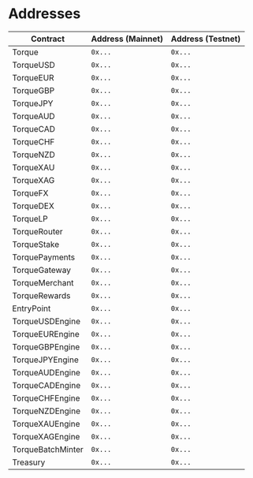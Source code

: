 # Addresses

| Contract         | Address (Mainnet) | Address (Testnet) |
|------------------|------------------|-------------------|
| Torque           | `0x...`          | `0x...`           |
| TorqueUSD        | `0x...`          | `0x...`           |
| TorqueEUR        | `0x...`          | `0x...`           |
| TorqueGBP        | `0x...`          | `0x...`           |
| TorqueJPY        | `0x...`          | `0x...`           |
| TorqueAUD        | `0x...`          | `0x...`           |
| TorqueCAD        | `0x...`          | `0x...`           |
| TorqueCHF        | `0x...`          | `0x...`           |
| TorqueNZD        | `0x...`          | `0x...`           |
| TorqueXAU        | `0x...`          | `0x...`           |
| TorqueXAG        | `0x...`          | `0x...`           |
| TorqueFX         | `0x...`          | `0x...`           |
| TorqueDEX        | `0x...`          | `0x...`           |
| TorqueLP         | `0x...`          | `0x...`           |
| TorqueRouter     | `0x...`          | `0x...`           |
| TorqueStake      | `0x...`          | `0x...`           |
| TorquePayments    | `0x...`          | `0x...`           |
| TorqueGateway | `0x...`      | `0x...`           |
| TorqueMerchant | `0x...`  | `0x...`           |
| TorqueRewards    | `0x...`          | `0x...`           |
| EntryPoint       | `0x...`          | `0x...`           |
| TorqueUSDEngine  | `0x...`          | `0x...`           |
| TorqueEUREngine  | `0x...`          | `0x...`           |
| TorqueGBPEngine  | `0x...`          | `0x...`           |
| TorqueJPYEngine  | `0x...`          | `0x...`           |
| TorqueAUDEngine  | `0x...`          | `0x...`           |
| TorqueCADEngine  | `0x...`          | `0x...`           |
| TorqueCHFEngine  | `0x...`          | `0x...`           |
| TorqueNZDEngine  | `0x...`          | `0x...`           |
| TorqueXAUEngine  | `0x...`          | `0x...`           |
| TorqueXAGEngine  | `0x...`          | `0x...`           |
| TorqueBatchMinter | `0x...`          | `0x...`           |
| Treasury         | `0x...`          | `0x...`           |